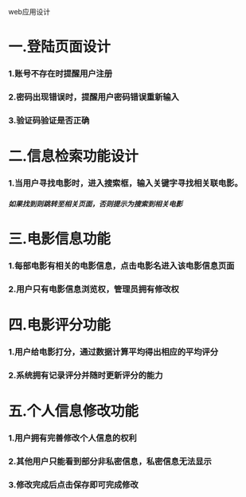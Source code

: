 web应用设计
# 一.登陆页面设计
### 1.账号不存在时提醒用户注册
### 2.密码出现错误时，提醒用户密码错误重新输入
### 3.验证码验证是否正确
# 二.信息检索功能设计
### 1.当用户寻找电影时，进入搜索框，输入关键字寻找相关联电影。
##### 如果找到则跳转至相关页面，否则提示为搜索到相关电影
# 三.电影信息功能
### 1.每部电影有相关的电影信息，点击电影名进入该电影信息页面
### 2.用户只有电影信息浏览权，管理员拥有修改权
# 四.电影评分功能
### 1.用户给电影打分，通过数据计算平均得出相应的平均评分
### 2.系统拥有记录评分并随时更新评分的能力
# 五.个人信息修改功能
### 1.用户拥有完善修改个人信息的权利
### 2.其他用户只能看到部分非私密信息，私密信息无法显示
### 3.修改完成后点击保存即可完成修改
